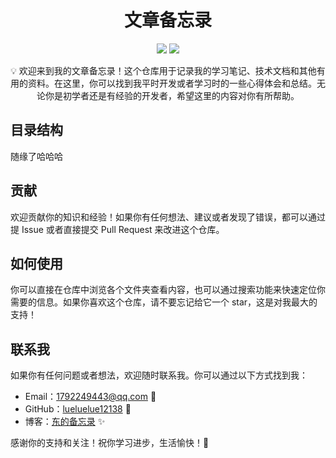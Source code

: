 <h1 align="center">文章备忘录</h1>

<p align="center">
  <img src="https://img.shields.io/badge/language-Java-orange">
  <img src="https://img.shields.io/github/stars/lueluelue12138/SimpRead?style=social">
</p>

<p align="center">💡 欢迎来到我的文章备忘录！这个仓库用于记录我的学习笔记、技术文档和其他有用的资料。在这里，你可以找到我平时开发或者学习时的一些心得体会和总结。无论你是初学者还是有经验的开发者，希望这里的内容对你有所帮助。</p>

## 目录结构

随缘了哈哈哈

## 贡献

欢迎贡献你的知识和经验！如果你有任何想法、建议或者发现了错误，都可以通过提 Issue 或者直接提交 Pull Request 来改进这个仓库。

## 如何使用

你可以直接在仓库中浏览各个文件夹查看内容，也可以通过搜索功能来快速定位你需要的信息。如果你喜欢这个仓库，请不要忘记给它一个 star，这是对我最大的支持！

## 联系我

如果你有任何问题或者想法，欢迎随时联系我。你可以通过以下方式找到我：

- Email：1792249443@qq.com 📧
- GitHub：[lueluelue12138](https://github.com/lueluelue12138) 🚀
- 博客：[东的备忘录](dongtech.top) ✨

感谢你的支持和关注！祝你学习进步，生活愉快！🌟
